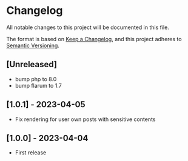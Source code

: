 # Changelog

All notable changes to this project will be documented in this file.

The format is based on [Keep a Changelog](https://keepachangelog.com/en/1.0.0/),
and this project adheres to [Semantic Versioning](https://semver.org/spec/v2.0.0.html).

## [Unreleased]

- bump php to 8.0
- bump flarum to 1.7

## [1.0.1] - 2023-04-05

- Fix rendering for user own posts with sensitive contents

## [1.0.0] - 2023-04-04

- First release
